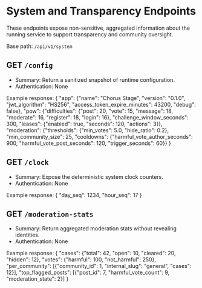 # System and Transparency Endpoints

These endpoints expose non-sensitive, aggregated information about the running
service to support transparency and community oversight.

Base path: `/api/v1/system`

## GET `/config`

- Summary: Return a sanitized snapshot of runtime configuration.
- Authentication: None

Example response:
{
  "app": {"name": "Chorus Stage", "version": "0.1.0", "jwt_algorithm": "HS256", "access_token_expire_minutes": 43200, "debug": false},
  "pow": {"difficulties": {"post": 20, "vote": 15, "message": 18, "moderate": 16, "register": 18, "login": 16}, "challenge_window_seconds": 300, "leases": {"enabled": true, "seconds": 120, "actions": 3}},
  "moderation": {"thresholds": {"min_votes": 5.0, "hide_ratio": 0.2}, "min_community_size": 25, "cooldowns": {"harmful_vote_author_seconds": 900, "harmful_vote_post_seconds": 120, "trigger_seconds": 60}}
}

## GET `/clock`

- Summary: Expose the deterministic system clock counters.
- Authentication: None

Example response:
{ "day_seq": 1234, "hour_seq": 17 }

## GET `/moderation-stats`

- Summary: Return aggregated moderation stats without revealing identities.
- Authentication: None

Example response:
{
  "cases": {"total": 42, "open": 10, "cleared": 20, "hidden": 12},
  "votes": {"harmful": 100, "not_harmful": 250},
  "per_community": [{"community_id": 1, "internal_slug": "general", "cases": 12}],
  "top_flagged_posts": [{"post_id": 7, "harmful_vote_count": 9, "moderation_state": 2}]
}

